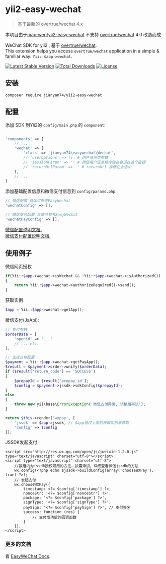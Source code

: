 # yii2-easy-wechat

> 基于最新的 overtrue/wechat 4.x

本项目由于[max-wen/yii2-easy-wechat](https://github.com/max-wen/yii2-easy-wechat) 不支持 [overtrue/wechat](https://github.com/overtrue/wechat) 4.0 改造而成

WeChat SDK for yii2 , 基于 [overtrue/wechat](https://github.com/overtrue/wechat).     
This extension helps you access `overtrue/wechat` application in a simple & familiar way:   `Yii::$app->wechat`.   

[![Latest Stable Version](https://poser.pugx.org/jianyan74/yii2-easy-wechat/v/stable)](https://packagist.org/packages/jianyan74/yii2-easy-wechat)
[![Total Downloads](https://poser.pugx.org/jianyan74/yii2-easy-wechat/downloads)](https://packagist.org/packages/jianyan74/yii2-easy-wechat)
[![License](https://poser.pugx.org/jianyan74/yii2-easy-wechat/license)](https://packagist.org/packages/jianyan74/yii2-easy-wechat)

## 安装
```
composer require jianyan74/yii2-easy-wechat
```

## 配置

添加 SDK 到Yii2的 `config/main.php` 的 `component`:

```php

'components' => [
	// ...
	'wechat' => [
		'class' => 'jianyan74\easywechat\Wechat',
		// 'userOptions' => []  # 用户身份类参数
		// 'sessionParam' => '' # 微信用户信息将存储在会话在这个密钥
		// 'returnUrlParam' => '' # returnUrl 存储在会话中
	],
	// ...
]
```

添加基础配置信息和微信支付信息到 `config/params.php`:
```php
// 微信配置 具体可参考EasyWechat
'wechatConfig' => [],

// 微信支付配置 具体可参考EasyWechat
'wechatPayConfig' => [],
```
[微信配置说明文档.](https://www.easywechat.com/docs/master/zh-CN/official-account/configuration)  
[微信支付配置说明文档.](https://www.easywechat.com/docs/master/zh-CN/payment/jssdk)

## 使用例子

微信网页授权

```php
if(Yii::$app->wechat->isWechat && !Yii::$app->wechat->isAuthorized()) 
{
    return Yii::$app->wechat->authorizeRequired()->send();
}
```
获取实例

```php
$app = Yii::$app->wechat->getApp();
```
微信支付(JsApi):

```php
// 支付参数
$orderData = [ 
    'openid' => '.. '
    // ... etc. 
];

// 生成支付配置
$payment = Yii::$app->wechat->getPayApp();
$result = $payment->order->unify($orderData);
if ($result['return_code'] == 'SUCCESS')
{
    $prepayId = $result['prepay_id'];
    $config = $payment->jssdk->sdkConfig($prepayId);
}
else
{
    throw new yii\base\ErrorException('微信支付异常, 请稍后再试');
}  

return $this->render('wxpay', [
    'jssdk' => $app->jssdk, // $app通过上面的获取实例来获取
    'config' => $config
]);

```

JSSDK发起支付
```
<script src="http://res.wx.qq.com/open/js/jweixin-1.2.0.js" type="text/javascript" charset="utf-8"></script>
<script type="text/javascript" charset="utf-8">
    //数组内为jssdk授权可用的方法，按需添加，详细查看微信jssdk的方法
    wx.config(<?php echo $jssdk->buildConfig(array('chooseWXPay'), true) ?>);
    // 发起支付
    wx.chooseWXPay({
        timestamp: <?= $config['timestamp'] ?>,
        nonceStr: '<?= $config['nonceStr'] ?>',
        package: '<?= $config['package'] ?>',
        signType: '<?= $config['signType'] ?>',
        paySign: '<?= $config['paySign'] ?>', // 支付签名
        success: function (res) {
            // 支付成功后的回调函数
        }
    });
</script>
```

### 更多的文档
看 [EasyWeChat Docs](https://www.easywechat.com/docs/master).